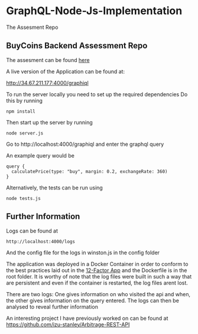 # GraphQL-Node-Js-Implementation
The Assesment Repo

## BuyCoins Backend Assessment Repo
The assesment can be found [here](https://www.notion.so/Challenges-dd89b4b620ff48868892764d035f6330)

A live version of the Application can be found at:

http://34.67.211.177:4000/graphiql

To run the server locally you need to set up the required dependencies
Do this by running
```
npm install
```
Then start up the server by running 
```
node server.js
```
Go to http://localhost:4000/graphiql and enter the graphql query 

An example query would be 

```
query {
  calculatePrice(type: "buy", margin: 0.2, exchangeRate: 360)
}

```
Alternatively, the tests can be run using

```
node tests.js

```

## Further Information
Logs can be found at 
```
http://localhost:4000/logs
```
And the config file for the logs in winston.js in the config folder

The application was deployed in a Docker Container in order to conform to the best practices laid out in the [12-Factor App](https://12factor.net/) and the Dockerfile is in the root folder. It is worthy of note that the log files were built in such a way that are persistent and even if the container is restarted, the log files arent lost.

There are two logs: One gives information on who visited the api and when, the other gives information on the query entered. The logs can then be analysed to reveal further information

An interesting project I have previously worked on can be found  at https://github.com/izu-stanley/Arbitrage-REST-API
